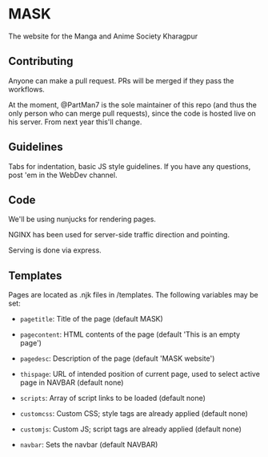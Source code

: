 # MASK
The website for the Manga and Anime Society Kharagpur

## Contributing
Anyone can make a pull request. PRs will be merged if they pass the workflows.

At the moment, @PartMan7 is the sole maintainer of this repo (and thus the only person who can merge pull requests), since the code is hosted live on his server. From next year this'll change.


## Guidelines

Tabs for indentation, basic JS style guidelines. If you have any questions, post 'em in the WebDev channel.


## Code

We'll be using nunjucks for rendering pages.

NGINX has been used for server-side traffic direction and pointing.

Serving is done via express.


## Templates

Pages are located as .njk files in /templates. The following variables may be set:

* `pagetitle`: Title of the page (default MASK)
* `pagecontent`: HTML contents of the page (default 'This is an empty page')
* `pagedesc`: Description of the page (default 'MASK website')
* `thispage`: URL of intended position of current page, used to select active page in NAVBAR (default none)

* `scripts`: Array of script links to be loaded (default none)
* `customcss`: Custom CSS; style tags are already applied (default none)
* `customjs`: Custom JS; script tags are already applied (default none)
* `navbar`: Sets the navbar (default NAVBAR)